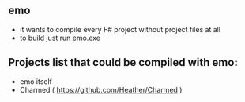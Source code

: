 ﻿emo
---

 - it wants to compile every F# project without project files at all
 - to build just run emo.exe
 
Projects list that could be compiled with emo:
----------------------------------------------

 - emo itself
 - Charmed ( https://github.com/Heather/Charmed )
